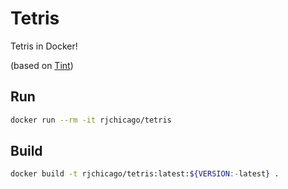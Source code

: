 # Tetris

Tetris in Docker!

(based on [Tint](https://github.com/DavidGriffith/tint))

## Run

``` sh
docker run --rm -it rjchicago/tetris
```

## Build

``` sh
docker build -t rjchicago/tetris:latest:${VERSION:-latest} .
```

